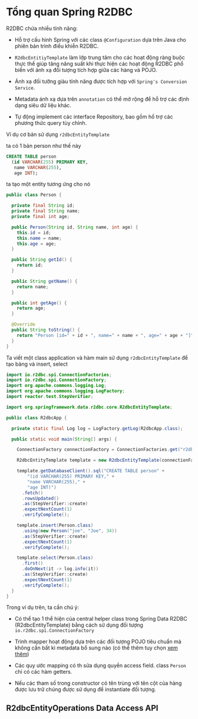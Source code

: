 # Tổng quan Spring R2DBC

R2DBC chứa nhiều tính năng:

- Hỗ trợ cấu hình Spring với các class `@Configuration` dựa trên Java cho phiên bản trình điều khiễn R2DBC.

- `R2dbcEntitiyTemplate` làm lớp trung tâm cho các hoạt động ràng buộc thực thể giúp tăng năng suất khi thực hiện các hoạt động R2DBC phổ biến với ánh xạ đối tượng tích hợp giữa các hàng và POJO.

- Ánh xạ đối tưỡng giàu tính năng được tích hợp với `Spring's Conversion Service`.

- Metadata ánh xạ dựa trên `annotation` có thể mở rộng để hỗ trợ các định dạng siêu dữ liệu khác.

- Tự động implement các interface Repository, bao gồm hổ trợ các phương thức query tùy chỉnh.

Ví dụ cơ bản sử dụng `r2dbcEntityTemplate`

ta có 1 bản person như thế này

```sql
CREATE TABLE person
  (id VARCHAR(255) PRIMARY KEY,
   name VARCHAR(255),
   age INT);
```

ta tạo một entity tương ứng cho nó

```java
public class Person {

  private final String id;
  private final String name;
  private final int age;

  public Person(String id, String name, int age) {
    this.id = id;
    this.name = name;
    this.age = age;
  }

  public String getId() {
    return id;
  }

  public String getName() {
    return name;
  }

  public int getAge() {
    return age;
  }

  @Override
  public String toString() {
    return "Person [id=" + id + ", name=" + name + ", age=" + age + "]";
  }
}
```

Ta viết một class application và hàm main sử dụng `r2dbcEntityTemplate` để tạo bảng và insert, select

```java
import io.r2dbc.spi.ConnectionFactories;
import io.r2dbc.spi.ConnectionFactory;
import org.apache.commons.logging.Log;
import org.apache.commons.logging.LogFactory;
import reactor.test.StepVerifier;

import org.springframework.data.r2dbc.core.R2dbcEntityTemplate;

public class R2dbcApp {

  private static final Log log = LogFactory.getLog(R2dbcApp.class);

  public static void main(String[] args) {

    ConnectionFactory connectionFactory = ConnectionFactories.get("r2dbc:h2:mem:///test?options=DB_CLOSE_DELAY=-1;DB_CLOSE_ON_EXIT=FALSE");

    R2dbcEntityTemplate template = new R2dbcEntityTemplate(connectionFactory);

    template.getDatabaseClient().sql("CREATE TABLE person" +
        "(id VARCHAR(255) PRIMARY KEY," +
        "name VARCHAR(255)," +
        "age INT)")
      .fetch()
      .rowsUpdated()
      .as(StepVerifier::create)
      .expectNextCount(1)
      .verifyComplete();

    template.insert(Person.class)
      .using(new Person("joe", "Joe", 34))
      .as(StepVerifier::create)
      .expectNextCount(1)
      .verifyComplete();

    template.select(Person.class)
      .first()
      .doOnNext(it -> log.info(it))
      .as(StepVerifier::create)
      .expectNextCount(1)
      .verifyComplete();
  }
}
```

Trong ví dụ trên, ta cần chú ý:

- Có thể tạo 1 thể hiện của central helper class trong Spring Data R2DBC (R2dbcEntityTemplate) bằng cách sử dụng đối tượng `io.r2dbc.spi.ConnectionFactory`

- Trình mapper hoạt động dựa trên các đối tượng POJO tiêu chuẩn mà không cần bất kì metadata bổ sung nào (có thể thêm tuy chọn [xem thêm](https://docs.spring.io/spring-data/r2dbc/docs/1.3.2/reference/html/#mapping))

- Các quy ước mapping có th sửa dụng quyền access field. class `Person` chỉ có các hàm getters.

- Nếu các tham số trong constructor có tên trùng với tên cột của hàng được lưu trữ chúng được sử dụng để instantiate đối tượng.

## R2dbcEntityOperations Data Access API


